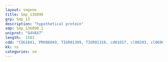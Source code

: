 ```yaml
---
layout: smgene
title: Smp_136090
grp: Smp_13
description: "hypothetical protein"
smp: Smp_136090.1
uniprot: "G4VAX7"
length:  1503
cdd: "COG1841, PRK06049, TIGR01309, TIGR01310, cd01657, cl00203, cl06906, pfam00327, pfam08079"
kk: ns
categories: sm
---
```

